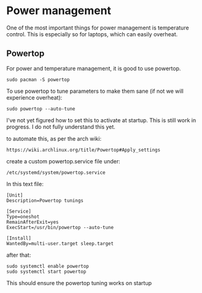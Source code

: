 # Power management 

One of the most important things for power management is temperature control.
This is especially so for laptops, which can easily overheat.

## Powertop

For power and temperature management, it is good to use powertop.

```
sudo pacman -S powertop
```

To use powertop to tune parameters to make them sane (if not we will 
experience overheat):

```
sudo powertop --auto-tune
```

I've not yet figured how to set this to activate at startup. This is 
still work in progress. I do not fully understand this yet.

to automate this, as per the arch wiki:
```
https://wiki.archlinux.org/title/Powertop#Apply_settings
```

create a custom powertop.service file under:

```
/etc/systemd/system/powertop.service
```

In this text file:

```
[Unit]
Description=Powertop tunings

[Service]
Type=oneshot
RemainAfterExit=yes
ExecStart=/usr/bin/powertop --auto-tune

[Install]
WantedBy=multi-user.target sleep.target
```

after that:

```
sudo systemctl enable powertop
sudo systemctl start powertop
```

This should ensure the powertop tuning works on startup
